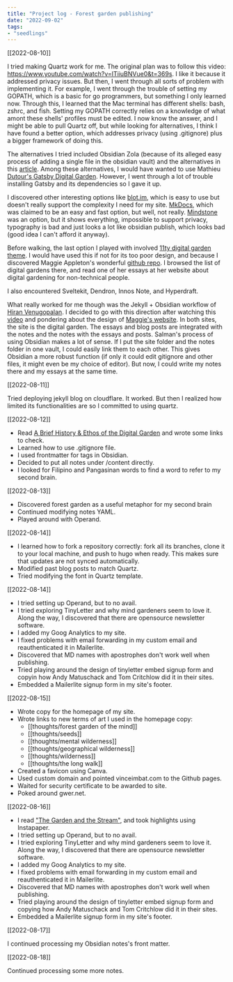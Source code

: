 ```yaml
---
title: "Project log - Forest garden publishing"
date: "2022-09-02"
tags:
- "seedlings"
---
```


[[2022-08-10]]

I tried making Quartz work for me. The original plan was to follow this video: https://www.youtube.com/watch?v=ITiiuBNVue0&t=369s. I like it because it addressed privacy issues. But then, I went through all sorts of problem with implementing it. For example, I went through the trouble of setting my GOPATH, which is a basic for go programmers, but something I only learned now. Through this, I learned that the Mac terminal has different shells: bash, zshrc, and fish. Setting my GOPATH correctly relies on a knowledge of what amont these shells' profiles must be edited. I now know the answer, and I might be able to pull Quartz off, but while looking for alternatives, I think I have found a better option, which addresses privacy (using .gitignore) plus a bigger framework of doing this.

The alternatives I tried included Obsidian Zola (because of its alleged easy process of adding a single file in the obsidian vault) and the alternatives in this [article](https://beingpax.medium.com/7-obsidian-publish-alternatives-to-publish-your-notes-online-for-free-33db4fb06f5). Among these alternatives, I would have wanted to use Mathieu [Dutour's Gatsby Digital Garden](https://beingpax.medium.com/how-to-publish-your-obsidian-notes-online-for-free-851af90e797). However, I went through a lot of trouble installing Gatsby and its dependencies so I gave it up.

I discovered other interesting options like [blot.im](https://blot.im/), which is easy to use but doesn't really support the complexity I need for my site. [MkDocs](https://www.mkdocs.org/), which was claimed to be an easy and fast option, but well, not really. [Mindstone](https://mindstone.tuancao.me/) was an option, but it shows everything, impossible to support privacy, typography is bad and just looks a lot like obsidian publish, which looks bad (good idea I can't afford it anyway). 

Before walking, the last option I played with involved [11ty digital garden theme](https://github.com/binyamin/eleventy-garden). I would have used this if not for its too poor design, and because I discovered Maggie Appleton's wonderful [github repo](https://github.com/maggieappleton/digital-gardeners). I browsed the list of digital gardens there, and read one of her essays at her website about digital gardening for non-technical people.

I also encountered Sveltekit, Dendron, Innos Note, and Hyperdraft.

What really worked for me though was the Jekyll + Obsidian workflow of [Hiran Venugopalan](https://github.com/Jekyll-Garden/jekyll-garden.github.io). I decided to go with this direction after watching this [video](https://www.youtube.com/watch?v=m_oGnpe3g6g&list=PLfFmPgPyv2xfHPlETx4o0luhtOBBe2QfE&index=5) and pondering about the design of [Maggie's website](https://maggieappleton.com). In both sites, the site is the digital garden. The essays and blog posts are integrated with the notes and the notes with the essays and posts. Salman's process of using Obsidian makes a lot of sense. If I put the site folder and the notes folder in one vault, I could easily link them to each other. This gives Obsidian a more robust function (if only it could edit gitignore and other files, it might even be my choice of editor). But now, I could write my notes there and my essays at the same time.

[[2022-08-11]]

Tried deploying jekyll blog on cloudflare. It worked. But then I realized how limited its functionalities are so I committed to using quartz.

[[2022-08-12]]

- Read [A Brief History & Ethos of the Digital Garden](https://maggieappleton.com/garden-history) and wrote some links to check.
- Learned how to use .gitignore file.
- I used frontmatter for tags in Obsidian.
- Decided to put all notes under /content directly.
- I looked for Filipino and Pangasinan words to find a word to refer to my second brain.

[[2022-08-13]]

- Discovered forest garden as a useful metaphor for my second brain
- Continued modifying notes YAML.
- Played around with Operand.

[[2022-08-14]]

- I learned how to fork a repository correctly: fork all its branches, clone it to your local machine, and push to hugo when ready. This makes sure that updates are not synced automatically.
- Modified past blog posts to match Quartz.
- Tried modifying the font in Quartz template.

[[2022-08-14]]

- I tried setting up Operand, but to no avail.
- I tried exploring TinyLetter and why mind gardeners seem to love it. Along the way, I discovered that there are opensource newsletter software.
- I added my Goog Analytics to my site.
- I fixed problems with email forwarding in my custom email and reauthenticated it in Mailerlite.
- Discovered that MD names with apostrophes don't work well when publishing.
- Tried playing around the design of tinyletter embed signup form and copyin how Andy Matuschack and Tom Critchlow did it in their sites.
- Embedded a Mailerlite signup form in my site's footer.

[[2022-08-15]]

- Wrote copy for the homepage of my site.
- Wrote links to new terms of art I used in the homepage copy:
	- [[thoughts/forest garden of the mind]]
	- [[thoughts/seeds]]
	- [[thoughts/mental wilderness]]
	- [[thoughts/geographical wilderness]]
	- [[thoughts/wilderness]]
	- [[thoughts/the long walk]]
- Created a favicon using Canva.
- Used custom domain and pointed vinceimbat.com to the Github pages.
- Waited for security certificate to be awarded to site.
- Poked around gwer.net.

[[2022-08-16]]

- I read ["The Garden and the Stream"](https://hapgood.us/2015/10/17/the-garden-and-the-stream-a-technopastoral/), and took highlights using Instapaper.
- I tried setting up Operand, but to no avail.
- I tried exploring TinyLetter and why mind gardeners seem to love it. Along the way, I discovered that there are opensource newsletter software.
- I added my Goog Analytics to my site.
- I fixed problems with email forwarding in my custom email and reauthenticated it in Mailerlite.
- Discovered that MD names with apostrophes don't work well when publishing.
- Tried playing around the design of tinyletter embed signup form and copying how Andy Matuschack and Tom Critchlow did it in their sites.
- Embedded a Mailerlite signup form in my site's footer.

[[2022-08-17]]

I continued processing my Obsidian notes's front matter.

[[2022-08-18]]

Continued processing some more notes.